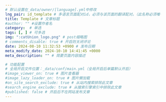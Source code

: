 ```yaml
---
# 默认设置在_data/owner/[language].yml中修改
lng_pair: id_template # 多语言页面配对id，必须与该页面的翻译配对。（此名称必须唯一）
title: Template # 文章标题
#author: "" #设置作者名
category:  # 单选
tags: [, ] # 可多选
img: ":catUnion_logo.png" # post缩略图
# comments_disable: true # 开启则关闭评论
date: 2024-08-10 11:32:53 +0900 # 发布日期
meta_modify_date: 2024-10-10 14:41:45 +0000
meta_description: "" # 简要页面内容描述

# 功能配置
# 全局开启文件位置：_data/conf/main.yml（全局开启后单篇默认开启）
#image_viewer_on: true # 图片查看器
#image_lazy_loader_on: true # 图片懒加载
#on_site_search_exclude: true # 从站内搜索排除此文章
#search_engine_exclude: true # 从搜索引擎索引中排除此文章
#published: false # 开启后不在网站发布文章
---
```


